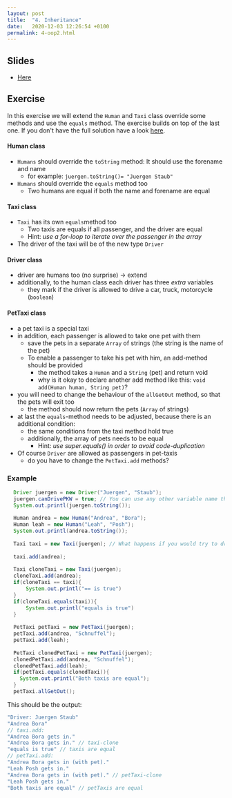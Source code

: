 ```yaml
---
layout: post
title:  "4. Inheritance"
date:   2020-12-03 12:26:54 +0100
permalink: 4-oop2.html
---
```

## Slides
- [Here](https://github.com/jkrude/java-beginner-lesson/blob/master/slides/04-oop2.pdf)

## Exercise
In this exercise we will extend the `Human` and `Taxi` class override some methods and use the `equals` method.
The exercise builds on top of the last one.
If you don't have the full solution have a look [here](https://github.com/jkrude/java-beginner-lesson/tree/master/src/lesson3and4/exercise3Solution).

#### Human class
- `Humans` should override the `toString` method: It should use the forename and name
    - for example: `juergen.toString()= "Juergen Staub"`
- `Humans` should override the `equals` method too
    - Two humans are equal if both the name and forename are equal

#### Taxi class
- `Taxi` has its own `equals`method too
    - Two taxis are equals if all passenger, and the driver are equal
    - Hint: *use a for-loop to iterate over the passenger in the array*
- The driver of the taxi will be of the new type `Driver`

#### Driver class
- driver are humans too (no surprise) → extend
- additionally, to the human class each driver has three *extra* variables
    - they mark if the driver is allowed to drive a car, truck, motorcycle (`boolean`)

#### PetTaxi class
- a pet taxi is a special taxi
- in addition, each passenger is allowed to take one pet with them
    - save the pets in a separate `Array` of strings (the string is the name of the pet)
    - To enable a passenger to take his pet with him, an add-method should be provided
        - the method takes a `Human` and a `String` (pet) and return void
        - why is it okay to declare another add method like this: `void add(Human human, String pet)`?
- you will need to change the behaviour of the `allGetOut` method, so that the pets will exit too
    - the method should now return the pets (`Array` of strings)
- at last the `equals`-method needs to be adjusted, because there is an additional condition:
    - the same conditions from the taxi method hold true
    - additionally, the array of pets needs to be equal
        - Hint: *use super.equals() in order to avoid code-duplication*
- Of course `Driver` are allowed as passengers in pet-taxis
    - do you have to change the `PetTaxi.add` methods?
    
    
### Example
```java
  Driver juergen = new Driver("Juergen", "Staub");
  juergen.canDrivePKW = true; // You can use any other variable name than canDrivePKW
  System.out.printl(juergen.toString());
  
  Human andrea = new Human("Andrea", "Bora");
  Human leah = new Human("Leah", "Posh");
  System.out.printl(andrea.toString());
  
  Taxi taxi = new Taxi(juergen); // What happens if you would try to drive a Taxi with a normal Human?
  
  taxi.add(andrea);
  
  Taxi cloneTaxi = new Taxi(juergen);
  cloneTaxi.add(andrea);
  if(cloneTaxi == taxi){
      System.out.printl("== is true")
  }
  if(cloneTaxi.equals(taxi)){
      System.out.printl("equals is true")
  }
  
  PetTaxi petTaxi = new PetTaxi(juergen);
  petTaxi.add(andrea, "Schnuffel");
  petTaxi.add(leah);
  
  PetTaxi clonedPetTaxi = new PetTaxi(juergen);
  clonedPetTaxi.add(andrea, "Schnuffel");
  clonedPetTaxi.add(leah);
  if(petTaxi.equals(clonedTaxi)){
  	System.out.printl("Both taxis are equal");    
  }
  petTaxi.allGetOut();
```

This should be the output:
```java
"Driver: Juergen Staub"
"Andrea Bora"
// taxi.add:
"Andrea Bora gets in."
"Andrea Bora gets in." // taxi-clone
"equals is true" // taxis are equal
// petTaxi.add:
"Andrea Bora gets in (with pet)."
"Leah Posh gets in."
"Andrea Bora gets in (with pet)." // petTaxi-clone
"Leah Posh gets in."
"Both taxis are equal" // petTaxis are equal
```
